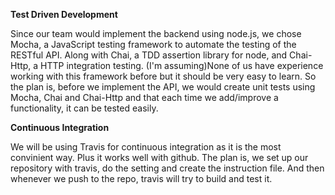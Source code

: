 <b>Test Driven Development</b> 

Since our team would implement the backend using node.js, we chose Mocha, a JavaScript testing framework to automate the testing of the RESTful API. Along with Chai, a TDD assertion library for node, and Chai-Http, a HTTP integration testing. (I'm assuming)None of us have experience working with this framework before but it should be very easy to learn. So the plan is, before we implement the API, we would create unit tests using Mocha, Chai and Chai-Http and that each time we add/improve a functionality, it can be tested easily. 


<b>Continuous Integration</b>

We will be using Travis for continuous integration as it is the most convinient way. Plus it works well with github. The plan is, we set up our repository with travis, do the setting and create the instruction file. And then whenever we push to the repo, travis will try to build and test it. 



